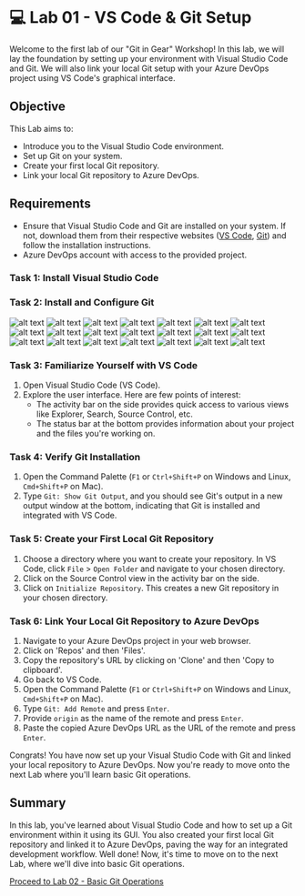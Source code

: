 # 💻 Lab 01 - VS Code & Git Setup

Welcome to the first lab of our "Git in Gear" Workshop! In this lab, we will lay the foundation by setting up your environment with Visual Studio Code and Git. We will also link your local Git setup with your Azure DevOps project using VS Code's graphical interface.

## Objective

This Lab aims to:

- Introduce you to the Visual Studio Code environment.
- Set up Git on your system.
- Create your first local Git repository.
- Link your local Git repository to Azure DevOps.

## Requirements

- Ensure that Visual Studio Code and Git are installed on your system. If not, download them from their respective websites ([VS Code](https://code.visualstudio.com/download), [Git](https://git-scm.com/downloads)) and follow the installation instructions.
- Azure DevOps account with access to the provided project.

### Task 1: Install Visual Studio Code


### Task 2: Install and Configure Git

![alt text](1.png)
![alt text](2.png)
![alt text](3.png)
![alt text](4.png)
![alt text](5.png)
![alt text](6.png)
![alt text](7.png)
![alt text](8.png)
![alt text](9.png)
![alt text](10.png)
![alt text](11.png)
![alt text](12.png)
![alt text](13.png)
![alt text](14.png)
![alt text](15.png)
![alt text](16.png)
![alt text](17.png)
![alt text](18.png)
![alt text](19.png)
![alt text](20.png)
![alt text](21.png)


### Task 3: Familiarize Yourself with VS Code

1. Open Visual Studio Code (VS Code).
2. Explore the user interface. Here are few points of interest:
   - The activity bar on the side provides quick access to various views like Explorer, Search, Source Control, etc.
   - The status bar at the bottom provides information about your project and the files you're working on.

### Task 4: Verify Git Installation

1. Open the Command Palette (`F1` or `Ctrl+Shift+P` on Windows and Linux, `Cmd+Shift+P` on Mac).
2. Type `Git: Show Git Output`, and you should see Git's output in a new output window at the bottom, indicating that Git is installed and integrated with VS Code.

### Task 5: Create your First Local Git Repository

1. Choose a directory where you want to create your repository. In VS Code, click `File` > `Open Folder` and navigate to your chosen directory.
2. Click on the Source Control view in the activity bar on the side.
3. Click on `Initialize Repository`. This creates a new Git repository in your chosen directory.

### Task 6: Link Your Local Git Repository to Azure DevOps

1. Navigate to your Azure DevOps project in your web browser.
2. Click on 'Repos' and then 'Files'.
3. Copy the repository's URL by clicking on 'Clone' and then 'Copy to clipboard'.
4. Go back to VS Code.
5. Open the Command Palette (`F1` or `Ctrl+Shift+P` on Windows and Linux, `Cmd+Shift+P` on Mac).
6. Type `Git: Add Remote` and press `Enter`.
7. Provide `origin` as the name of the remote and press `Enter`.
8. Paste the copied Azure DevOps URL as the URL of the remote and press `Enter`.

Congrats! You have now set up your Visual Studio Code with Git and linked your local repository to Azure DevOps. Now you're ready to move onto the next Lab where you'll learn basic Git operations.

## Summary

In this lab, you've learned about Visual Studio Code and how to set up a Git environment within it using its GUI. You also created your first local Git repository and linked it to Azure DevOps, paving the way for an integrated development workflow. Well done! Now, it's time to move on to the next Lab, where we'll dive into basic Git operations.

[Proceed to Lab 02 - Basic Git Operations](./lab-02/README.md)

